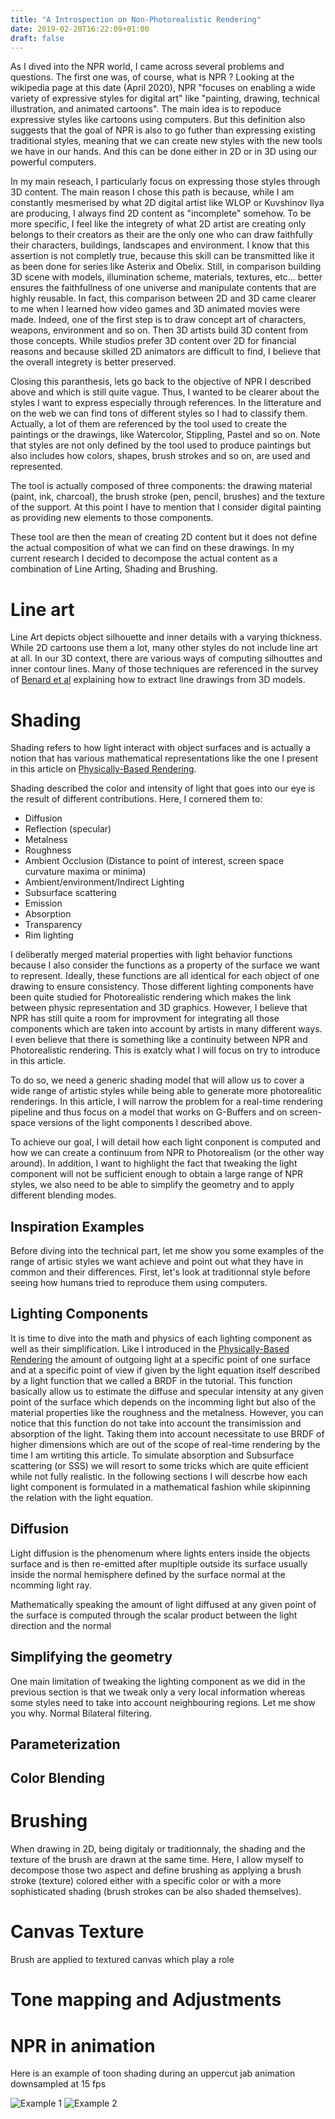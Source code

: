 ```yaml
---
title: "A Introspection on Non-Photorealistic Rendering"
date: 2019-02-20T16:22:09+01:00
draft: false
---
```


As I dived into the NPR world, I came across several problems and questions. 
The first one was, of course, what is NPR ? Looking at the wikipedia page at this date (April 2020), NPR "focuses on enabling a wide variety of expressive styles for digital art" like  "painting, drawing, technical illustration, and animated cartoons". The main idea is to repoduce expressive styles like cartoons using computers. But this definition also suggests that the goal of NPR is also to go futher than expressing existing traditional styles, meaning that we can create new styles with the new tools we have in our hands. And this can be done either in 2D or in 3D using our powerful computers. 

In my main reseach, I particularly focus on  expressing those styles through 3D content. The main reason I chose this path is because, while I am constantly mesmerised by what 2D digital artist like WLOP or Kuvshinov Ilya are producing, I always find 2D content as "incomplete" somehow. To be more specific, I feel like the integrety of what 2D artist are creating only belongs to their creators as their are the only one who can draw faithfully their characters, buildings, landscapes and environment. I know that this assertion is not completly true, because this skill can be transmitted like it as been done for series like Asterix and Obelix. Still, in comparison building 3D scene with models, illumination scheme, materials, textures, etc... better ensures the faithfullness of one universe and manipulate contents that are highly reusable. In fact, this comparison between 2D and 3D came clearer to me when I learned how video games and 3D animated movies were made. Indeed, one of the first step is to draw concept art of characters, weapons, environment and so on. Then 3D artists build 3D content from those concepts. While studios prefer 3D content over 2D for financial reasons and because skilled 2D animators are difficult to find, I believe that the overall integrety is better preserved.  

Closing this paranthesis, lets go back to the objective of NPR I described above and which is still quite vague. Thus, I wanted to be clearer about the styles I want to express especially through references. In the litterature and on the web we can find tons of different styles so I had to classify them. Actually, a lot of them are referenced by the tool used to create the paintings or the drawings, like Watercolor, Stippling, Pastel and so on. Note that styles are not only defined by the tool used to produce paintings but also includes how colors, shapes, brush strokes and so on, are used and represented.

The tool is actually composed of three components: the drawing material (paint, ink, charcoal), the brush stroke (pen, pencil, brushes) and the texture of the support. At this point I have to mention that I consider digital painting as providing new elements to those components.

These tool are then the mean of creating 2D content but it does not define the actual composition of what we can find on these drawings. 
In my current research I decided to decompose the actual content as a combination of Line Arting, Shading and Brushing.

# Line art #

Line Art depicts object silhouette and inner details with a varying thickness. While 2D cartoons use them a lot, many other styles do not include line art at all. 
In our 3D context, there are various ways of computing silhouttes and inner contour lines. Many of those techniques are referenced in the survey of [Benard et al](https://hal.inria.fr/hal-02189483/document) explaining how to extract line drawings from 3D models. 




# Shading #

Shading refers to how light interact with object surfaces and is actually a notion that has various mathematical representations like the one I present in this article on [Physically-Based Rendering](). 

Shading described the color and intensity of light that goes into our eye is the result of different contributions. Here, I cornered them to: 

- Diffusion 
- Reflection (specular)
- Metalness
- Roughness
- Ambient Occlusion (Distance to point of interest, screen space curvature maxima or minima)
- Ambient/environment/Indirect Lighting
- Subsurface scattering
- Emission
- Absorption
- Transparency
- Rim lighting

I deliberatly merged material properties with light behavior functions because I also consider the functions as a property of the surface we want to represent. Ideally, these functions are all identical for each object of one drawing to ensure consistency. Those different lighting components have been quite studied for Photorealistic rendering which makes the link between physic representation and 3D graphics.
However, I believe that NPR has still quite a room for improvment for integrating all those components which are taken into account by artists in many different ways. 
I even believe that there is something like a continuity between NPR and Photorealistic rendering. This is exatcly what I will focus on try to introduce in this article.

To do so, we need a generic shading model that will allow us to cover a wide range of artistic styles while being able to generate more photorealitic renderings. In this article, I will narrow the problem for a real-time rendering pipeline and thus focus on a model that works on G-Buffers and on screen-space versions of the light components I described above. 

To achieve our goal, I will detail how each light conponent is computed and how we can create a continuum from NPR to Photorealism (or the other way around). In addition, I want to highlight the fact that tweaking the light component will not be sufficient enough to obtain a large range of NPR styles, we also need to be able to simplify the geometry and to apply different blending modes.

## Inspiration Examples  ##

Before diving into the technical part, let me show you some examples of the range of artisic styles we want achieve and point out what they have in common and their differences. First, let's look at traditionnal style before seeing how humans tried to reproduce them using computers. 

## Lighting Components ##

It is time to dive into the math and physics of each lighting component as well as their simplification. Like I introduced in the [Physically-Based Rendering]() the amount of outgoing light at a specific point of one surface and at a specific point of view if given by the light equation itself described by a light function that we called a BRDF in the tutorial. This function basically allow us to estimate the diffuse and specular intensity at any given point of the surface which depends on the incomming light but also of the material properties like the roughness and the metalness. However, you can notice that this function do not take into account the transimission and absorption of the light. Taking them into account necessitate to use BRDF of higher dimensions which are out of the scope of real-time rendering by the time I am wrtiting this article. To simulate absorption and Subsurface scattering (or SSS) we will resort to some tricks which are quite efficient while not fully realistic. 
In the following sections I will descrbe how each light component is formulated in a mathematical fashion while skipinning the relation with the light equation.

## Diffusion ##


Light diffusion is the phenomenum where lights enters inside the objects surface and is then re-emitted after mupltiple outside its surface usually inside the normal hemisphere defined by the surface normal at the ncomming light ray. 

Mathematically speaking the amount of light diffused at any given point of the surface is computed through the scalar product between the light direction and the normal 

 

## Simplifying the geometry ##

One main limitation of tweaking the lighting component as we did in the previous section is that we tweak only a very local information whereas some styles need to take into account neighbouring regions.
Let me show you why.
Normal Bilateral filtering. 


## Parameterization ##



## Color Blending  ##


# Brushing #

When drawing in 2D, being digitaly or traditionnaly, the shading and the texture of the brush are drawn at the same time. Here, I allow myself to decompose those two aspect and define brushing as applying a brush stroke (texture) colored either with a specific color or with a more sophisticated shading (brush strokes can be also shaded themselves).



# Canvas Texture #

Brush are applied to textured canvas which play a role 

# Tone mapping and Adjustments #



# NPR in animation  #

Here is an example of toon shading during an uppercut jab animation downsampled at 15 fps

![Example 1](/Images/SkyEngine/Toon_shading.gif)
![Example 2](/Images/SkyEngine/Toon_Shading_Shadow.gif)


